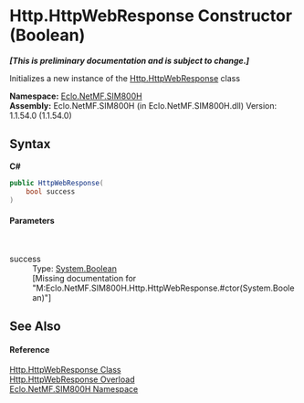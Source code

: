 # Http.HttpWebResponse Constructor (Boolean)
 _**\[This is preliminary documentation and is subject to change.\]**_

Initializes a new instance of the <a href="T_Eclo_NetMF_SIM800H_Http_HttpWebResponse">Http.HttpWebResponse</a> class

**Namespace:**&nbsp;<a href="N_Eclo_NetMF_SIM800H">Eclo.NetMF.SIM800H</a><br />**Assembly:**&nbsp;Eclo.NetMF.SIM800H (in Eclo.NetMF.SIM800H.dll) Version: 1.1.54.0 (1.1.54.0)

## Syntax

**C#**<br />
``` C#
public HttpWebResponse(
	bool success
)
```


#### Parameters
&nbsp;<dl><dt>success</dt><dd>Type: <a href="http://msdn2.microsoft.com/en-us/library/a28wyd50" target="_blank">System.Boolean</a><br />\[Missing <param name="success"/> documentation for "M:Eclo.NetMF.SIM800H.Http.HttpWebResponse.#ctor(System.Boolean)"\]</dd></dl>

## See Also


#### Reference
<a href="T_Eclo_NetMF_SIM800H_Http_HttpWebResponse">Http.HttpWebResponse Class</a><br /><a href="Overload_Eclo_NetMF_SIM800H_Http_HttpWebResponse__ctor">Http.HttpWebResponse Overload</a><br /><a href="N_Eclo_NetMF_SIM800H">Eclo.NetMF.SIM800H Namespace</a><br />